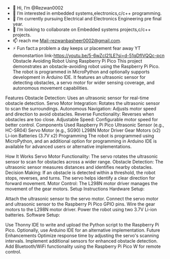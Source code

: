 - 👋 Hi, I’m @Rezwan0002
- 👀 I’m interested in embedded systems,electronics,c/c++ programming.
- 🌱 I’m currently pursuing Electrical and Electronics Engineering pre final year.
- 💞️ I’m looking to collaborate on Embedded systems projects,c/c++ projects.
- 📫 reach me Mail-rezwanbasheer0002@gmail.com.
- ⚡ Fun fact:a problem a day keeps ur placement fear away 
YT demonstartion link-https://youtu.be/5-6wZcI21LE?si=d-51qDfIVQQc-pcn
Obstacle Avoiding Robot Using Raspberry Pi Pico
This project demonstrates an obstacle-avoiding robot using the Raspberry Pi Pico. The robot is programmed in MicroPython and optionally supports development in Arduino IDE. It features an ultrasonic sensor for detecting obstacles, a servo motor for wider sensing coverage, and autonomous movement capabilities.

Features
Obstacle Detection: Uses an ultrasonic sensor for real-time obstacle detection.
Servo Motor Integration: Rotates the ultrasonic sensor to scan the surroundings.
Autonomous Navigation: Adjusts motor speed and direction to avoid obstacles.
Reverse Functionality: Reverses when obstacles are too close.
Adjustable Speed: Configurable motor speed for better control.
Components Used
Raspberry Pi Pico
Ultrasonic Sensor (e.g., HC-SR04)
Servo Motor (e.g., SG90)
L298N Motor Driver
Gear Motors (x2)
Li-ion Batteries (3.7V x2)
Programming
The robot is programmed using MicroPython, and an additional option for programming in Arduino IDE is available for advanced users or alternative implementations.

How It Works
Servo Motor Functionality: The servo rotates the ultrasonic sensor to scan for obstacles across a wider range.
Obstacle Detection: The ultrasonic sensor measures distances and identifies nearby obstacles.
Decision Making:
If an obstacle is detected within a threshold, the robot stops, reverses, and turns.
The servo helps identify a clear direction for forward movement.
Motor Control: The L298N motor driver manages the movement of the gear motors.
Setup Instructions
Hardware Setup:

Attach the ultrasonic sensor to the servo motor.
Connect the servo motor and ultrasonic sensor to the Raspberry Pi Pico GPIO pins.
Wire the gear motors to the L298N motor driver.
Power the robot using two 3.7V Li-ion batteries.
Software Setup:

Use Thonny IDE to write and upload the Python script to the Raspberry Pi Pico.
Optionally, use Arduino IDE for an alternative implementation.
Future Enhancements
Optimize response time by adjusting the servo's scanning intervals.
Implement additional sensors for enhanced obstacle detection.
Add Bluetooth/WiFi functionality using the Raspberry Pi Pico W for remote control.
